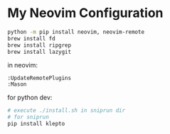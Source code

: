 # My Neovim Configuration

```bash
python -m pip install neovim, neovim-remote
brew install fd
brew install ripgrep
brew install lazygit
```

in neovim:
```
:UpdateRemotePlugins
:Mason
```

for python dev:
```bash
# execute ./install.sh in sniprun dir
# for sniprun
pip install klepto
```
